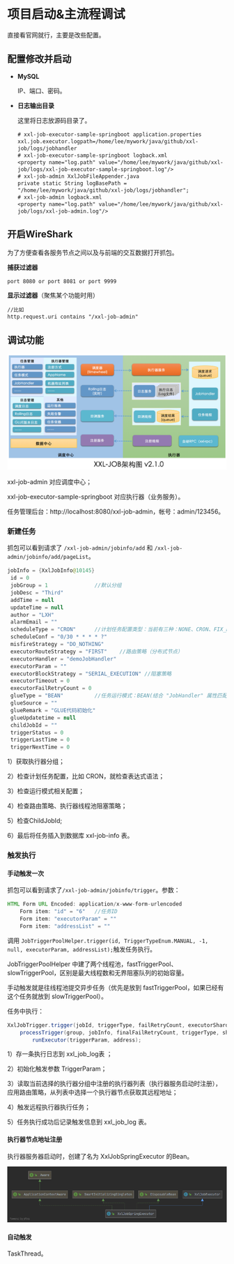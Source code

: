 # 项目启动&主流程调试

直接看官网就行，主要是改些配置。

## 配置修改并启动

+ **MySQL**

  IP、端口、密码。

+ **日志输出目录**

  这里将日志放源码目录了。

  ```properties
  # xxl-job-executor-sample-springboot application.properties
  xxl.job.executor.logpath=/home/lee/mywork/java/github/xxl-job/logs/jobhandler
  # xxl-job-executor-sample-springboot logback.xml
  <property name="log.path" value="/home/lee/mywork/java/github/xxl-job/logs/xxl-job-executor-sample-springboot.log"/>
  # xxl-job-admin XxlJobFileAppender.java
  private static String logBasePath = "/home/lee/mywork/java/github/xxl-job/logs/jobhandler";
  # xxl-job-admin logback.xml
  <property name="log.path" value="/home/lee/mywork/java/github/xxl-job/logs/xxl-job-admin.log"/>
  ```

## 开启WireShark

为了方便查看各服务节点之间以及与前端的交互数据打开抓包。

**捕获过滤器**

```tex
port 8080 or port 8081 or port 9999
```

**显示过滤器**（聚焦某个功能时用）

```
//比如
http.request.uri contains "/xxl-job-admin"
```

## 调试功能

![](img/xxl-job-arch.png)

xxl-job-admin 对应调度中心；

xxl-job-executor-sample-springboot 对应执行器（业务服务）。

任务管理后台：http://localhost:8080/xxl-job-admin，帐号：admin/123456。

### 新建任务

抓包可以看到请求了 `/xxl-job-admin/jobinfo/add` 和 `/xxl-job-admin/jobinfo/add/pageList`。

```java
jobInfo = {XxlJobInfo@10145} 
 id = 0
 jobGroup = 1				//默认分组
 jobDesc = "Third"
 addTime = null
 updateTime = null
 author = "LXH"
 alarmEmail = ""
 scheduleType = "CRON"		//计划任务配置类型：当前有三种：NONE、CRON、FIX_RATE
 scheduleConf = "0/30 * * * * ?"
 misfireStrategy = "DO_NOTHING"
 executorRouteStrategy = "FIRST"	//路由策略（分布式节点）
 executorHandler = "demoJobHandler"
 executorParam = ""
 executorBlockStrategy = "SERIAL_EXECUTION"	//阻塞策略
 executorTimeout = 0
 executorFailRetryCount = 0
 glueType = "BEAN"			//任务运行模式：BEAN(结合 "JobHandler" 属性匹配执行器中任务)、GLUE
 glueSource = ""
 glueRemark = "GLUE代码初始化"
 glueUpdatetime = null
 childJobId = ""
 triggerStatus = 0
 triggerLastTime = 0
 triggerNextTime = 0
```

1）获取执行器分组；

2）检查计划任务配置，比如 CRON，就检查表达式语法；

3）检查运行模式相关配置；

4）检查路由策略、执行器线程池阻塞策略；

5）检查ChildJobId;

6）最后将任务插入到数据库 xxl-job-info 表。

### 触发执行

#### 手动触发一次

抓包可以看到请求了`/xxl-job-admin/jobinfo/trigger`。参数：

```java
HTML Form URL Encoded: application/x-www-form-urlencoded
    Form item: "id" = "6"	//任务ID
    Form item: "executorParam" = ""
    Form item: "addressList" = ""
```

调用 `JobTriggerPoolHelper.trigger(id, TriggerTypeEnum.MANUAL, -1, null, executorParam, addressList);`触发任务执行。

JobTriggerPoolHelper 中建了两个线程池，fastTriggerPool、slowTriggerPool，区别是最大线程数和无界阻塞队列的初始容量。

手动触发就是往线程池提交异步任务（优先是放到 fastTriggerPool，如果已经有这个任务就放到 slowTriggerPool）。

任务中执行：

```java
XxlJobTrigger.trigger(jobId, triggerType, failRetryCount, executorShardingParam, executorParam, addressList);
	processTrigger(group, jobInfo, finalFailRetryCount, triggerType, shardingParam[0], shardingParam[1]);
		runExecutor(triggerParam, address);
```

1）存一条执行日志到 xxl_job_log表 ；

2）初始化触发参数 TriggerParam；

3）读取当前选择的执行器分组中注册的执行器列表（执行器服务启动时注册），应用路由策略，从列表中选择一个执行器节点获取其远程地址；

4）触发远程执行器执行任务；

5）任务执行成功后记录触发信息到 xxl_job_log 表。

#### 执行器节点地址注册

执行器服务器启动时，创建了名为 XxlJobSpringExecutor 的Bean。

![](img/XxlJobSpringExecutor-UML.png)



#### 自动触发

TaskThread。

